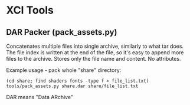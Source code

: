 XCI Tools
=========

DAR Packer (pack_assets.py)
---------------------------

Concatenates multiple files into single archive, similarly to what tar does.
The file index is written at the end of the file, so it's easy to append
more files to the archive. Stores only the file name and content. No attributes.

Example usage - pack whole "share" directory:

    (cd share; find shaders fonts -type f > file_list.txt)
    tools/pack_assets.py share.dar share/file_list.txt

DAR means "Data ARchive"
